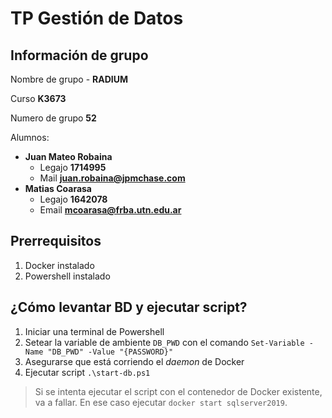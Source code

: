 # TP Gestión de Datos

## Información de grupo
Nombre de grupo -  **RADIUM**

Curso **K3673**

Numero de grupo **52**

Alumnos:
- **Juan Mateo Robaina**
    - Legajo **1714995**
    - Mail **juan.robaina@jpmchase.com**
- **Matias Coarasa**
    - Legajo **1642078**
    - Email **mcoarasa@frba.utn.edu.ar**


## Prerrequisitos
1. Docker instalado
2. Powershell instalado

## ¿Cómo levantar BD y ejecutar script?
1. Iniciar una terminal de Powershell
2. Setear la variable de ambiente `DB_PWD` con el comando `Set-Variable -Name "DB_PWD" -Value "{PASSWORD}"`
3. Asegurarse que está corriendo el *daemon* de Docker 
4. Ejecutar script `.\start-db.ps1`

> Si se intenta ejecutar el script con el contenedor de Docker existente, va a fallar. En ese caso ejecutar `docker start sqlserver2019`.
